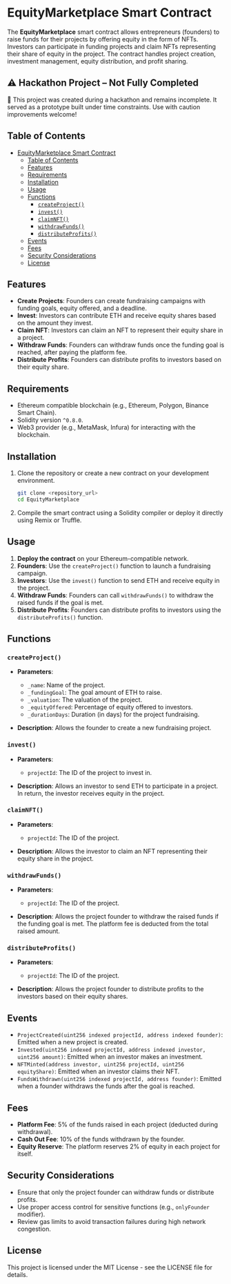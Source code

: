 # EquityMarketplace Smart Contract

The **EquityMarketplace** smart contract allows entrepreneurs (founders) to raise funds for their projects by offering equity in the form of NFTs. Investors can participate in funding projects and claim NFTs representing their share of equity in the project. The contract handles project creation, investment management, equity distribution, and profit sharing.

## ⚠️ Hackathon Project – Not Fully Completed
🚧 This project was created during a hackathon and remains incomplete. It served as a prototype built under time constraints. Use with caution improvements welcome!

## Table of Contents
- [EquityMarketplace Smart Contract](#equitymarketplace-smart-contract)
  - [Table of Contents](#table-of-contents)
  - [Features](#features)
  - [Requirements](#requirements)
  - [Installation](#installation)
  - [Usage](#usage)
  - [Functions](#functions)
    - [`createProject()`](#createproject)
    - [`invest()`](#invest)
    - [`claimNFT()`](#claimnft)
    - [`withdrawFunds()`](#withdrawfunds)
    - [`distributeProfits()`](#distributeprofits)
  - [Events](#events)
  - [Fees](#fees)
  - [Security Considerations](#security-considerations)
  - [License](#license)

## Features
- **Create Projects**: Founders can create fundraising campaigns with funding goals, equity offered, and a deadline.
- **Invest**: Investors can contribute ETH and receive equity shares based on the amount they invest.
- **Claim NFT**: Investors can claim an NFT to represent their equity share in a project.
- **Withdraw Funds**: Founders can withdraw funds once the funding goal is reached, after paying the platform fee.
- **Distribute Profits**: Founders can distribute profits to investors based on their equity share.

## Requirements
- Ethereum compatible blockchain (e.g., Ethereum, Polygon, Binance Smart Chain).
- Solidity version `^0.8.0`.
- Web3 provider (e.g., MetaMask, Infura) for interacting with the blockchain.

## Installation

1. Clone the repository or create a new contract on your development environment.

   ```bash
   git clone <repository_url>
   cd EquityMarketplace


2. Compile the smart contract using a Solidity compiler or deploy it directly using Remix or Truffle.

## Usage
1. **Deploy the contract** on your Ethereum-compatible network.
2. **Founders**: Use the `createProject()` function to launch a fundraising campaign.
3. **Investors**: Use the `invest()` function to send ETH and receive equity in the project.
4. **Withdraw Funds**: Founders can call `withdrawFunds()` to withdraw the raised funds if the goal is met.
5. **Distribute Profits**: Founders can distribute profits to investors using the `distributeProfits()` function.

## Functions

### `createProject()`
- **Parameters**:
  - `_name`: Name of the project.
  - `_fundingGoal`: The goal amount of ETH to raise.
  - `_valuation`: The valuation of the project.
  - `_equityOffered`: Percentage of equity offered to investors.
  - `_durationDays`: Duration (in days) for the project fundraising.

- **Description**: Allows the founder to create a new fundraising project.

### `invest()`
- **Parameters**:
  - `projectId`: The ID of the project to invest in.
  
- **Description**: Allows an investor to send ETH to participate in a project. In return, the investor receives equity in the project.

### `claimNFT()`
- **Parameters**:
  - `projectId`: The ID of the project.
  
- **Description**: Allows the investor to claim an NFT representing their equity share in the project.

### `withdrawFunds()`
- **Parameters**:
  - `projectId`: The ID of the project.
  
- **Description**: Allows the project founder to withdraw the raised funds if the funding goal is met. The platform fee is deducted from the total raised amount.

### `distributeProfits()`
- **Parameters**:
  - `projectId`: The ID of the project.
  
- **Description**: Allows the project founder to distribute profits to the investors based on their equity shares.

## Events

- `ProjectCreated(uint256 indexed projectId, address indexed founder)`: Emitted when a new project is created.
- `Invested(uint256 indexed projectId, address indexed investor, uint256 amount)`: Emitted when an investor makes an investment.
- `NFTMinted(address investor, uint256 projectId, uint256 equityShare)`: Emitted when an investor claims their NFT.
- `FundsWithdrawn(uint256 indexed projectId, address founder)`: Emitted when a founder withdraws the funds after the goal is reached.

## Fees

- **Platform Fee**: 5% of the funds raised in each project (deducted during withdrawal).
- **Cash Out Fee**: 10% of the funds withdrawn by the founder.
- **Equity Reserve**: The platform reserves 2% of equity in each project for itself.

## Security Considerations

- Ensure that only the project founder can withdraw funds or distribute profits.
- Use proper access control for sensitive functions (e.g., `onlyFounder` modifier).
- Review gas limits to avoid transaction failures during high network congestion.

## License

This project is licensed under the MIT License - see the LICENSE file for details.
